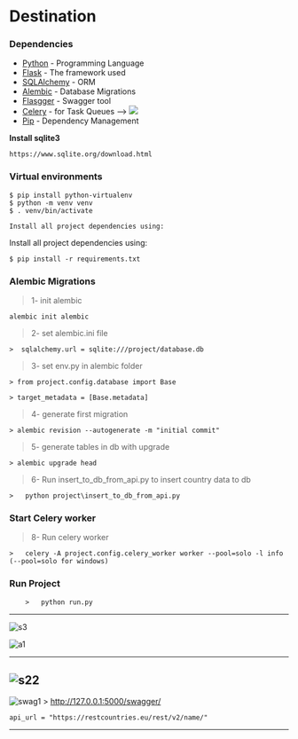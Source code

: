 # Destination

### Dependencies

* [Python](https://www.python.org/) - Programming Language
* [Flask](https://flask.palletsprojects.com/) - The framework used
* [SQLAlchemy](https://docs.sqlalchemy.org/) - ORM
* [Alembic](https://alembic.sqlalchemy.org/) - Database Migrations
* [Flasgger](https://github.com/flasgger/flasgger) - Swagger tool
* [Celery](https://docs.celeryproject.org/en/stable/) - for Task Queues --> <img src="https://img.shields.io/badge/rabbitmq-%23FF6600.svg?&style=for-the-badge&logo=rabbitmq&logoColor=white"/>
* [Pip](https://pypi.org/project/pip/) - Dependency Management


**Install sqlite3**

  
    https://www.sqlite.org/download.html



### Virtual environments
```
$ pip install python-virtualenv
$ python -m venv venv
$ . venv/bin/activate

Install all project dependencies using:
```

Install all project dependencies using:

```
$ pip install -r requirements.txt
```
  
### Alembic Migrations

> 1- init alembic

    alembic init alembic

>

> 2- set alembic.ini file

    >  sqlalchemy.url = sqlite:///project/database.db

>

> 3- set env.py in alembic folder

>

    > from project.config.database import Base

>

    > target_metadata = [Base.metadata]

>

> 4- generate first migration 

    > alembic revision --autogenerate -m "initial commit"

>

> 5- generate tables in db with upgrade 

    > alembic upgrade head

>

> 6- Run insert_to_db_from_api.py to insert country data to db

    >   python project\insert_to_db_from_api.py


### Start Celery worker

> 8- Run celery worker

    >   celery -A project.config.celery_worker worker --pool=solo -l info  (--pool=solo for windows)

### Run Project

```
    >   python run.py
```

-----------------------------
![s3](https://user-images.githubusercontent.com/73230039/126903970-876f2a24-a693-4751-ac3f-a3a90d3304c4.png)

![a1](https://user-images.githubusercontent.com/73230039/128763772-e4fd85d6-1bcb-4209-9185-cfb7005262f8.jpg)

-------------------------------------
![s22](https://user-images.githubusercontent.com/73230039/126903957-1e10a53e-a3f2-42a7-8cba-eacc291e01a5.png)
-------------------------------------
![swag1](https://user-images.githubusercontent.com/73230039/130350965-20448991-10c3-420a-8fc0-91b703a7ffae.png)
    > http://127.0.0.1:5000/swagger/
```
api_url = "https://restcountries.eu/rest/v2/name/"
```
-----------------------------------
